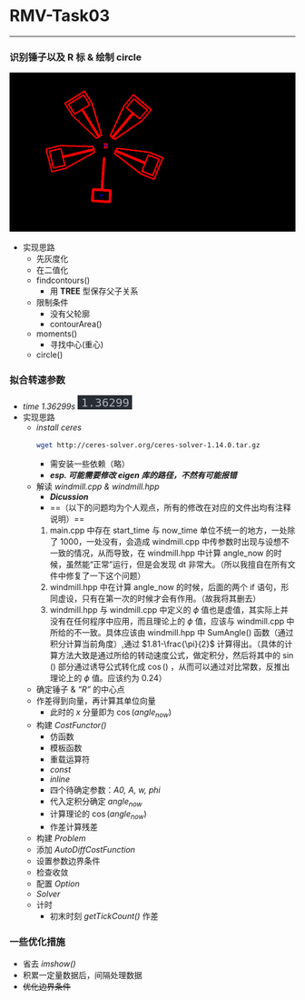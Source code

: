 # RMV-Task03

---

### 识别锤子以及 R 标 & 绘制 circle

![](./image/locate.png)

- 实现思路
  - 先灰度化
  - 在二值化
  - findcontours()
    - 用 **TREE** 型保存父子关系
  - 限制条件
    - 没有父轮廓
    - contourArea()
  - moments()
    - 寻找中心(重心)
  - circle()

### 拟合转速参数

- _time 1.36299s_
  ![alt text](./image/time.png)
- 实现思路
  - _install ceres_
    ```bash
    wget http://ceres-solver.org/ceres-solver-1.14.0.tar.gz
    ```
    - 需安装一些依赖（略）
    - **_esp. 可能需要修改 eigen 库的路径，不然有可能报错_**
  - 解读 _windmill.cpp & windmill.hpp_
    - **_Dicussion_**
    - ==（以下的问题均为个人观点，所有的修改在对应的文件出均有注释说明）==
    1. main.cpp 中存在 start_time 与 now_time 单位不统一的地方，一处除了 1000，一处没有，会造成 windmill.cpp 中传参数时出现与设想不一致的情况，从而导致，在 windmill.hpp 中计算 angle_now 的时候，虽然能“正常”运行，但是会发现 dt 非常大。（所以我擅自在所有文件中修复了一下这个问题）
    2. windmill.hpp 中在计算 angle_now 的时候，后面的两个 if 语句，形同虚设，只有在第一次的时候才会有作用。（故我将其删去）
    3. windmill.hpp 与 windmill.cpp 中定义的 $\phi$ 值也是虚值，其实际上并没有在任何程序中应用，而且理论上的 $\phi$ 值，应该与 windmill.cpp 中所给的不一致。具体应该由 windmill.hpp 中 SumAngle() 函数（通过积分计算当前角度）,通过 $1.81-\frac{\pi}{2}$ 计算得出。（具体的计算方法大致是通过所给的转动速度公式，做定积分，然后将其中的 $\sin()$ 部分通过诱导公式转化成 $\cos()$ ，从而可以通过对比常数，反推出理论上的 $\phi$ 值。应该约为 0.24）
  - 确定锤子 & _“R”_ 的中心点
  - 作差得到向量，再计算其单位向量
    - 此时的 _x_ 分量即为 $\cos(angle_{now})$
  - 构建 _CostFunctor()_
    - 仿函数
    - 模板函数
    - 重载运算符
    - _const_
    - _inline_
    - 四个待确定参数：_A0, A, w, phi_
    - 代入定积分确定 $angle_{now}$
    - 计算理论的 $\cos(angle_{now})$
    - 作差计算残差
  - 构建 _Problem_
  - 添加 _AutoDiffCostFunction_
  - 设置参数边界条件
  - 检查收敛
  - 配置 _Option_
  - _Solver_
  - 计时
    - 初末时刻 _getTickCount()_ 作差

### 一些优化措施

- 省去 _imshow()_
- 积累一定量数据后，间隔处理数据
- ~~优化边界条件~~
